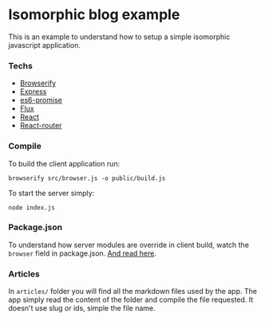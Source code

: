 # Isomorphic blog example

This is an example to understand how to setup a simple isomorphic javascript application.
### Techs

+ [Browserify](http://browserify.org/)
+ [Express](http://expressjs.com/)
+ [es6-promise](https://github.com/jakearchibald/es6-promise)
+ [Flux](https://facebook.github.io/flux/)
+ [React](http://facebook.github.io/react/)
+ [React-router](https://github.com/rackt/react-router)

### Compile

To build the client application run:
```
browserify src/browser.js -o public/build.js
```

To start the server simply:
```
node index.js
```

### Package.json

To understand how server modules are override in client build, watch the ```browser``` field in package.json. [And read here](https://github.com/substack/browserify-handbook#browser-field).

### Articles
In ```articles/``` folder you will find all the markdown files used by the app. The app simply read the content of the folder and compile the file requested. It doesn't use slug or ids, simple the file name.
